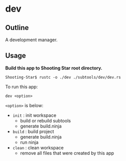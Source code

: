 # dev

## Outline

A development manager.

## Usage

**Build this app to Shooting Star root directory.**

```
Shooting-Star$ rustc -o ./dev ./subtools/dev/dev.rs
```

To run this app:

```
dev <option>
```

`<option>` is below:

* `init` : init workspace
  * build or rebuild subtools
  * generate build.ninja
* `build` : build project
  * generate build.ninja
  * run ninja
* `clean` : clean workspace
  * remove all files that were created by this app
